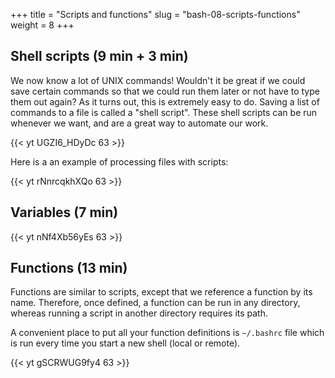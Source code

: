+++
title = "Scripts and functions"
slug = "bash-08-scripts-functions"
weight = 8
+++

## Shell scripts (9 min + 3 min)

We now know a lot of UNIX commands! Wouldn't it be great if we could save certain commands so that we
could run them later or not have to type them out again? As it turns out, this is extremely easy to
do. Saving a list of commands to a file is called a "shell script". These shell scripts can be run
whenever we want, and are a great way to automate our work.

<!-- ~~~ {.bash} -->
<!-- $ cd ~/Desktop/data-shell/molecules -->
<!-- $ nano process.sh -->
<!-- 	#!/bin/bash         # this is called sha-bang; can be omitted for generic (bash/csh/tcsh) commands -->
<!-- 	echo Looking into file octane.pdb -->
<!-- 	head -15 octane.pdb | tail -5       # what does it do? -->
<!-- $ bash process.sh   # the script ran! -->
<!-- ~~~ -->

<!-- Alternatively, you can change file permissions: -->

<!-- ~~~ {.bash} -->
<!-- $ chmod u+x process.sh -->
<!-- $ ./process.sh -->
<!-- ~~~ -->

<!-- Let's pass an arbitrary file to it: -->
<!-- ~~~ {.bash} -->
<!-- $ nano process.sh -->
<!-- 	#!/bin/bash -->
<!-- 	echo Looking into file $1       # $1 means the first argument to the script -->
<!--     head -15 $1 | tail -5 -->
<!-- $ ./process cubane.pdb -->
<!-- $ ./process propane.pdb -->
<!-- ~~~ -->

<!-- * head -15 "$1" | tail -5     # placing in double-quotes lets us pass filenames with spaces -->
<!-- * head $2 $1 | tail $3        # what will this do? -->
<!-- * $# holds the number of command-line arguments -->
<!-- * $@ means all command-lines arguments to the script (words in a string) -->

<!-- > **Quiz 11:** script.sh in molecules Users/nelle/molecules. -->

<!-- > **Exercise:** write a script that takes any number of filenames, e.g., "scriptName.sh cubane.pdb -->
<!-- > propane.pdb", for each file prints the number of lines and its first five lines, and separates the -->
<!-- > output from different files by an empty line. -->

<!-- 08-scripts.mkv -->
{{< yt UGZI6_HDyDc 63 >}}

Here is a an example of processing files with scripts:

<!-- 08-script-molecules.mkv -->
{{< yt rNnrcqkhXQo 63 >}}






<!-- ## If statements -->

<!-- Let's write and run the following script: -->

<!-- ~~~ {.bash} -->
<!-- $ nano check.sh -->
<!--     for f in $@ -->
<!--     do -->
<!--       if [ -e $f ]      # make sure to have spaces around each bracket! -->
<!--       then -->
<!--         echo $f exists -->
<!--       else -->
<!--         echo $f does not exist -->
<!--       fi -->
<!--     done -->
<!-- $ chmod u+x check.sh -->
<!-- $ ./check.sh a b c check.sh -->
<!-- ~~~ -->

<!-- * Full syntax is: -->

<!-- ~~~ {.bash} -->
<!-- if [ condition1 ] -->
<!-- then -->
<!--   command 1 -->
<!--   command 2 -->
<!--   command 3 -->
<!-- elif [ condition2 ] -->
<!-- then -->
<!--   command 4 -->
<!--   command 5 -->
<!-- else -->
<!--   default command -->
<!-- fi -->
<!-- ~~~ -->

<!-- Some examples of conditions (**make sure to have spaces around each bracket!**): -->

<!-- * [ $myvar == 'text' ] checks if variable is equal to 'text' -->
<!-- * [ $myvar == number ] checks if variable is equal to number -->
<!-- * [ -e fileOrDirName ] checks if fileOrDirName exists -->
<!-- * [ -d name ] checks if name is a directory -->
<!-- * [ -f name ] checks if name is a file -->
<!-- * [ -s name ] checks if file name has length greater than 0 -->

<!-- > **Exercise:** write a script that complains when it does not receive arguments. -->



## Variables (7 min)

<!-- We already saw variables that were specific to scripts ($1, $@, ...) and to loops ($file). Variables can be used -->
<!-- outside of scripts: -->

<!-- ~~~ {.bash} -->
<!-- $ myvar=3        # no spaces permitted around the equality sign! -->
<!-- $ echo myvar     # will print the string 'myvar' -->
<!-- $ echo $myvar    # will print the value of myvar -->
<!-- ~~~ -->

<!-- Sometimes you see notation: -->

<!-- ~~~ {.bash} -->
<!-- $ export myvar=3 -->
<!-- ~~~ -->

<!-- Using 'export' will make sure that all inherited processes of this shell will have access to this -->
<!-- variable. Try defining the variable *newvar* without/with 'export' and then running the script: -->

<!-- ~~~ {.bash} -->
<!-- $ nano process.sh -->
<!-- 	#!/bin/bash -->
<!--     echo $newvar -->
<!-- ~~~ -->

<!-- You can assign a command's output to a variable to use in another command (this is called *command -->
<!-- substitution*) -- we'll see this later when we play with 'find' command. -->

<!-- ~~~ {.bash} -->
<!-- $ printenv    # print all declared variables -->
<!-- $ env         # same -->
<!-- $ unset myvar   # unset a variable -->
<!-- ~~~ -->

<!-- Environment variables are those that affect the behaviour of the shell and user interface: -->

<!-- ~~~ {.bash} -->
<!-- $ echo $HOME -->
<!-- $ echo $PATH -->
<!-- $ echo $PWD -->
<!-- $ echo $PS1 -->
<!-- ~~~ -->

<!-- It is best to define custom environment variables inside your ~/.bashrc file. It is loaded every time you -->
<!-- start a new shell. -->

<!-- 08-variables.mkv -->
{{< yt nNf4Xb56yEs 63 >}}




## Functions (13 min)

Functions are similar to scripts, except that we reference a function by its name. Therefore, once
defined, a function can be run in any directory, whereas running a script in another directory requires
its path.

A convenient place to put all your function definitions is `~/.bashrc` file which is run every time you
start a new shell (local or remote).

<!-- Like in any programming language, in bash a function is a block of code that you can access by its -->
<!-- name. The syntax is: -->

<!-- ~~~ {.bash} -->
<!-- functionName() { -->
<!--   command 1 -->
<!--   command 2 -->
<!--   ... -->
<!-- } -->
<!-- ~~~ -->

<!-- Inside functions you can access its arguments with variables $1 $2 ... $# $@ -- exactly the same as in -->
<!-- scripts. Functions are very convenient because you can define them inside your ~/.bashrc -->
<!-- file. Alternatively, you can place them into a file and then **source** them whenever needed: -->

<!-- ~~~ {.bash} -->
<!-- $ source allMyFunctions.sh -->
<!-- ~~~ -->

<!-- Here is our first function: -->

<!-- ~~~ {.bash} -->
<!-- greetings() { -->
<!--   echo hello -->
<!-- } -->
<!-- ~~~ -->

<!-- Let's write a function 'combine()' that takes all the files we pass to it, copies them into a -->
<!-- randomly-named directory and prints that directory to the screen: -->

<!-- ~~~ {.bash} -->
<!-- combine() { -->
<!--   if [ $# -eq 0 ]; then -->
<!--     echo "No arguments specified. Usage: combine file1 [file2 ...]" -->
<!--     return 1        # return a non-zero error code -->
<!--   fi -->
<!--   dir=$RANDOM$RANDOM -->
<!--   mkdir $dir -->
<!--   cp $@ $dir -->
<!--   echo look in the directory $dir -->
<!-- } -->
<!-- ~~~ -->

<!-- > **Exercise:** write a function to swap two file names. Add a check that both files exist, before -->
<!-- > renaming them. -->

<!-- > **Exercise:** write a function archive() that takes a directory as an argument, packs it into a gzipped -->
<!-- > tar archive (often called *tarball*) and deletes the original directory. -->

<!-- > **Exercise:** write the reverse function unarchive() that replaces a gzipped tarball with a directory. -->

<!-- 08-functions.mkv -->
{{< yt gSCRWUG9fy4 63 >}}
